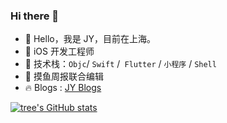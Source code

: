 ### Hi there 👋

- 🔭  Hello，我是 JY，目前在上海。   
- 🌱  iOS 开发工程师
- 👯  技术栈：`Objc`/ `Swift` /` Flutter` / `小程序` / `Shell`
- 🤔  摸鱼周报联合编辑
- 🔥  Blogs : [JY Blogs](https://krystal1110.github.io/)


[![tree's GitHub stats](https://github-readme-stats.vercel.app/api?username=krystal1110&hide=contribs,prs&show_icons=true&theme=algolia)](https://github.com/anuraghazra/github-readme-stats)

 
